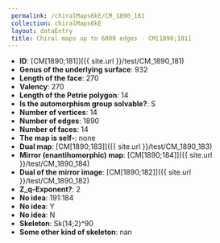 ```yaml
--- 
 permalink: /chiralMaps6kE/CM_1890_181 
 collection: chiralMaps6kE
 layout: dataEntry
 title: Chiral maps up to 6000 edges - CM[1890;181]
---
```


- **ID**: [CM[1890;181]]({{ site.url }}/test/CM_1890_181)
- **Genus of the underlying surface**: 932
- **Length of the face**: 270
- **Valency**: 270
- **Length of the Petrie polygon**: 14
- **Is the automorphism group solvable?**: S
- **Number of vertices**: 14
- **Number of edges**: 1890
- **Number of faces**: 14
- **The map is self-**: none
- **Dual map**: [CM[1890;183]]({{ site.url }}/test/CM_1890_183)
- **Mirror (enantihomorphic) map**: [CM[1890;184]]({{ site.url }}/test/CM_1890_184)
- **Dual of the mirror image**: [CM[1890;182]]({{ site.url }}/test/CM_1890_182)
- **Z_q-Exponent?**: 2
- **No idea**:  191:184
- **No idea**: Y
- **No idea**: N
- **Skeleton**: Sk(14;2)^90
- **Some other kind of skeleton**: nan
